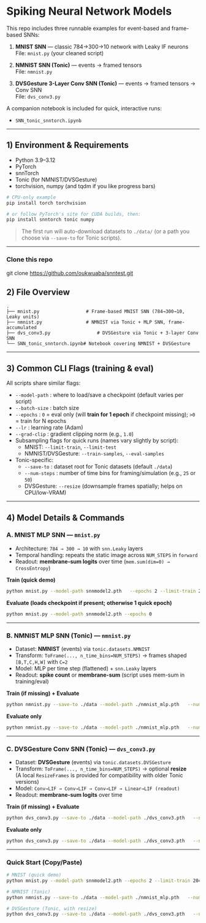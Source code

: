# Spiking Neural Network Models

This repo includes three runnable examples for event-based and frame-based SNNs:

1. **MNIST SNN** — classic 784→300→10 network with Leaky IF neurons  
   File: `mnist.py` (your cleaned script)

2. **NMNIST SNN (Tonic)** — events → framed tensors  
   File: `nmnist.py`

3. **DVSGesture 3-Layer Conv SNN (Tonic)** — events → framed tensors → Conv SNN  
   File: `dvs_conv3.py`

A companion notebook is included for quick, interactive runs:

- `SNN_tonic_snntorch.ipynb`

---

## 1) Environment & Requirements

- Python 3.9–3.12
- PyTorch
- snnTorch
- Tonic (for NMNIST/DVSGesture)
- torchvision, numpy (and tqdm if you like progress bars)

```bash
# CPU-only example
pip install torch torchvision

# or follow PyTorch's site for CUDA builds, then:
pip install snntorch tonic numpy
```

> The first run will auto-download datasets to `./data/` (or a path you choose via `--save-to` for Tonic scripts).

---
### Clone this repo
git clone https://github.com/oukwuaba/snntest.git

## 2) File Overview

```
.
├── mnist.py                 # Frame-based MNIST SNN (784→300→10, Leaky units)
├── nmnist.py                # NMNIST via Tonic + MLP SNN, frame-accumulated
├── dvs_conv3.py                 # DVSGesture via Tonic + 3-layer Conv SNN
└── SNN_tonic_snntorch.ipynb# Notebook covering NMNIST + DVSGesture
```

---

## 3) Common CLI Flags (training & eval)

All scripts share similar flags:

- `--model-path` : where to load/save a checkpoint (default varies per script)
- `--batch-size` : batch size
- `--epochs`     : `0` = eval only (will **train for 1 epoch** if checkpoint missing); `>0` = train for N epochs
- `--lr`         : learning rate (Adam)
- `--grad-clip`  : gradient clipping norm (e.g., `1.0`)
- Subsampling flags for quick runs (names vary slightly by script):
  - MNIST: `--limit-train`, `--limit-test`
  - NMNIST/DVSGesture: `--train-samples`, `--eval-samples`
- Tonic-specific:
  - `--save-to`   : dataset root for Tonic datasets (default `./data`)
  - `--num-steps` : number of time bins for framing/simulation (e.g., `25` or `50`)
  - DVSGesture: `--resize` (downsample frames spatially; helps on CPU/low-VRAM)

---

## 4) Model Details & Commands

### A. MNIST MLP SNN — `mnist.py`

- Architecture: `784 → 300 → 10` with `snn.Leaky` layers  
- Temporal handling: repeats the static image across `NUM_STEPS` in `forward`  
- Readout: **membrane-sum logits** over time (`mem.sum(dim=0) → CrossEntropy`)

**Train (quick demo)**
```bash
python mnist.py --model-path snnmodel2.pth   --epochs 2 --limit-train 2048 --limit-test 512   --batch-size 64 --lr 1e-3 --grad-clip 1.0
```

**Evaluate (loads checkpoint if present; otherwise 1 quick epoch)**
```bash
python mnist.py --model-path snnmodel2.pth --epochs 0
```

---

### B. NMNIST MLP SNN (Tonic) — `nmnist.py`

- Dataset: **NMNIST** (events) via `tonic.datasets.NMNIST`
- Transform: `ToFrame(..., n_time_bins=NUM_STEPS)` → frames shaped `[B,T,C,H,W]` with `C=2`
- Model: MLP per time step (flattened) + `snn.Leaky` layers
- Readout: **spike count** or **membrane-sum** (script uses mem-sum in training/eval)

**Train (if missing) + Evaluate**
```bash
python nmnist.py --save-to ./data --model-path ./nmnist_mlp.pth   --num-steps 25 --batch-size 64 --eval-samples 256   --train-epochs 2 --train-samples 2048 --lr 1e-3 --grad-clip 1.0
```

**Evaluate only**
```bash
python nmnist.py --save-to ./data --model-path ./nmnist_mlp.pth   --num-steps 25 --batch-size 64 --eval-samples 256
```

---

### C. DVSGesture Conv SNN (Tonic) — `dvs_conv3.py`

- Dataset: **DVSGesture** (events) via `tonic.datasets.DVSGesture`
- Transform: `ToFrame(..., n_time_bins=NUM_STEPS)` → optional **resize**  
  (A local `ResizeFrames` is provided for compatibility with older Tonic versions)
- Model: `Conv→LIF → Conv→LIF → Conv→LIF → Linear→LIF (readout)`
- Readout: **membrane-sum logits** over time

**Train (if missing) + Evaluate**
```bash
python dvs_conv3.py --save-to ./data --model-path ./dvs_conv3.pth   --num-steps 25 --batch-size 8 --eval-samples 64 --resize 64   --train-epochs 1 --train-samples 512 --lr 1e-3 --grad-clip 1.0
```

**Evaluate only**
```bash
python dvs_conv3.py --save-to ./data --model-path ./dvs_conv3.pth   --num-steps 25 --batch-size 8 --eval-samples 64 --resize 64
```

---

### Quick Start (Copy/Paste)

```bash
# MNIST (quick demo)
python mnist.py --model-path snnmodel2.pth --epochs 2 --limit-train 2048 --limit-test 512

# NMNIST (Tonic)
python nmnist.py --save-to ./data --model-path ./nmnist_mlp.pth   --num-steps 25 --batch-size 64 --eval-samples 256   --train-epochs 2 --train-samples 2048

# DVSGesture (Tonic, with resize)
python dvs_conv3.py --save-to ./data --model-path ./dvs_conv3.pth   --num-steps 25 --batch-size 8 --eval-samples 64 --resize 64   --train-epochs 1 --train-samples 512
```
